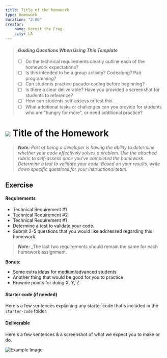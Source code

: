 ```yaml
---
title: Title of the homework
type: Homework
duration: "2:00"
creator:
    name: Kermit the Frog
    city: LA
---
```


> #### *Guiding Questions When Using This Template*
>
> - [ ] Do the technical requirements clearly outline each of the homework expectations?
> - [ ] Is this intended to be a group activity? Codealong? Pair programming?
> - [ ] Can students practice pseudo-coding before beginning?
> - [ ] Is there a clear deliverable? Have you provided a screenshot for students to reference?
> - [ ] How can students self-assess or test this 
> - [ ] What additional tasks or challenges can you provide for students who are "hungry for more", or need additional practice?

# ![](https://ga-dash.s3.amazonaws.com/production/assets/logo-9f88ae6c9c3871690e33280fcf557f33.png) Title of the Homework

> ***Note:*** _Part of being a developer is having the ability to determine whether your code effectively solves a problem.  Use the attached  rubric to self-assess once you've completed the homework.  Determine a test to validate your code.  Based on your results, write down specific questions for your instructional team._

## Exercise

#### Requirements

- Technical Requirement #1
- Technical Requirement #2
- Technical Requirement #1
- Determine a test to validate your code.
- Submit 2-5 questions that you would like addressed regarding this homework.

> ***Note:*** _The last two requirements should remain the same for each homework assignment.  

**Bonus:**
- Some extra ideas for medium/advanced students
- Another thing that would be good for you to practice
- Brownie points for doing X, Y, Z

#### Starter code (if needed)

Here's a few sentences explaining any starter code that's included in the `starter-code` folder.

#### Deliverable

Here's a few sentences & a screenshot of what we expect you to make or do.

![Example Image](https://cloud.githubusercontent.com/assets/25366/8370438/dd651c2c-1b7c-11e5-8638-c99e2f6c7c61.png)
